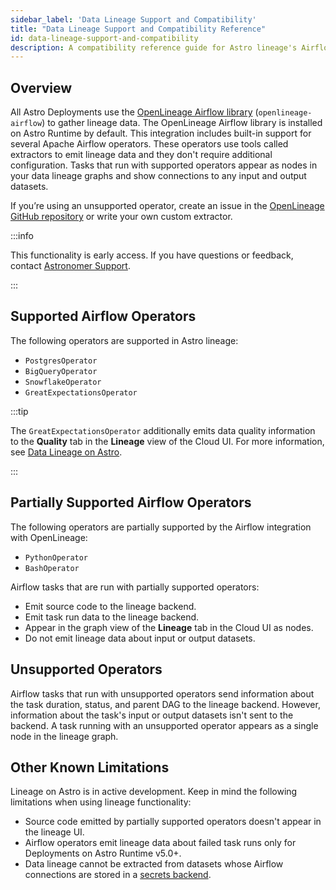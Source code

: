 ```yaml
---
sidebar_label: 'Data Lineage Support and Compatibility'
title: "Data Lineage Support and Compatibility Reference"
id: data-lineage-support-and-compatibility
description: A compatibility reference guide for Astro lineage's Airflow support.
---
```


## Overview

All Astro Deployments use the [OpenLineage Airflow library](https://openlineage.io/integration/apache-airflow/) (`openlineage-airflow`) to gather lineage data. The OpenLineage Airflow library is installed on Astro Runtime by default. This integration includes built-in support for several Apache Airflow operators. These operators use tools called extractors to emit lineage data and they don't require additional configuration. Tasks that run with supported operators appear as nodes in your data lineage graphs and show connections to any input and output datasets.

If you’re using an unsupported operator, create an issue in the [OpenLineage GitHub repository](https://github.com/OpenLineage/OpenLineage) or write your own custom extractor.

:::info 

This functionality is early access. If you have questions or feedback, contact [Astronomer Support](https://support.astronomer.io/).

:::

## Supported Airflow Operators

The following operators are supported in Astro lineage:

- `PostgresOperator`
- `BigQueryOperator`
- `SnowflakeOperator`
- `GreatExpectationsOperator`

:::tip

The `GreatExpectationsOperator` additionally emits data quality information to the **Quality** tab in the **Lineage** view of the Cloud UI. For more information, see [Data Lineage on Astro](data-lineage.md).

:::

## Partially Supported Airflow Operators

The following operators are partially supported by the Airflow integration with OpenLineage:

- `PythonOperator`
- `BashOperator`

Airflow tasks that are run with partially supported operators:

- Emit source code to the lineage backend.
- Emit task run data to the lineage backend.
- Appear in the graph view of the **Lineage** tab in the Cloud UI as nodes.
- Do not emit lineage data about input or output datasets.

## Unsupported Operators

Airflow tasks that run with unsupported operators send information about the task duration, status, and parent DAG to the lineage backend. However, information about the task's input or output datasets isn't sent to the backend. A task running with an unsupported operator appears as a single node in the lineage graph.

## Other Known Limitations

Lineage on Astro is in active development. Keep in mind the following limitations when using lineage functionality:

- Source code emitted by partially supported operators doesn't appear in the lineage UI.
- Airflow operators emit lineage data about failed task runs only for Deployments on Astro Runtime v5.0+.
- Data lineage cannot be extracted from datasets whose Airflow connections are stored in a [secrets backend](secrets-backend.md).
